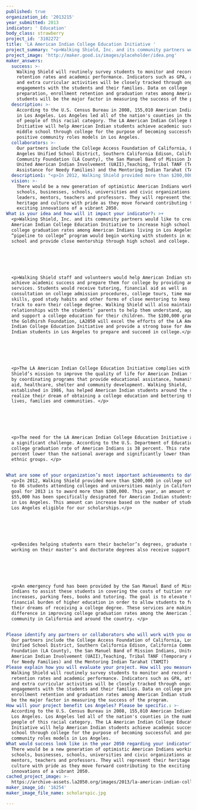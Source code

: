 ```yaml
---
published: true
organization_id: '2013215'
year_submitted: 2013
indicator: ' Education'
body_class: strawberry
project_id: '3102272'
title: 'LA American Indian College Education Initiative '
project_summary: "<p>Walking Shield, Inc. and its community partners would like to create the LA American Indian College Education Initiative to increase high school and college graduation rates among American Indians living in Los Angeles. This “pipeline to college” program would begin working with students in middle school and provide close mentorship through high school and college. </p>\r\n\r\n<p>Walking Shield staff and volunteers would help American Indian students achieve academic success and prepare them for college by providing an array of services. Students would receive tutoring, financial aid as well as consultation on college admission procedures, college tours, time management skills, good study habits and other forms of close mentoring to keep them on track to earn their college degree. Walking Shield will also maintain relationships with the students’ parents to help them understand, appreciate and support a college education for their children. The $100,000 grant from the Goldhirsh Foundation, LA2050 will excel the efforts of the LA American Indian College Education Initiative and provide a strong base for American Indian students in Los Angeles to prepare and succeed in college.</p>\r\n\r\n<p>The LA American Indian College Education Initiative complies with Walking Shield’s mission to improve the quality of life for American Indian families by coordinating programs that provide educational assistance, humanitarian aid, healthcare, shelter and community development. Walking Shield, established in 1986, has helped American Indian students around the country realize their dream of obtaining a college education and bettering their lives, families and communities. </p>\r\n\r\n<p>The need for the LA American Indian College Education Initiative addresses a significant challenge. According to the U.S. Department of Education, the college graduation rate of American Indians is 38 percent. This rate is 17 percent lower than the national average and significantly lower than other ethnic groups. </p>\r\n"
project_image: 'http://maker.good.is/images/placeholder/idea.png'
maker_answers:
  success: >-
    Walking Shield will routinely survey students to monitor and record overall
    retention rates and academic performance. Indicators such as GPA, attendance
    and extra curricular activities will be closely tracked through ongoing
    engagements with the students and their families. Data on college
    preparation, enrollment retention and graduation rates among American Indian
    students will be the major factor in measuring the success of the program. 
  description: >-
    According to the U.S. Census Bureau in 2008, 155,010 American Indians live
    in Los Angeles. Los Angeles led all of the nation's counties in the number
    of people of this racial category. The LA American Indian College Education
    Initiative will help American Indian students achieve academic success
    middle school through college for the purpose of becoming successful and
    positive community roles models in Los Angeles. 
  collaborators: >-
    Our partners include the College Access Foundation of California, Los
    Angeles Unified School District, Southern California Edison, California
    Community Foundation (LA County), the San Manuel Band of Mission Indians,
    United American Indian Involvement (UAII),Teaching, Tribal TANF (Temporary
    Assistance for Needy Families) and the Mentoring Indian Tarahat (TAMIT)
  description1: "<p>In 2012, Walking Shield provided more than $200,000 in college scholarships to 86 students attending colleges and universities mainly in California. The goal for 2013 is to award more than $300,000. This year, an amount of at least $55,000 has been specifically designated for American Indian students living in Los Angeles. This amount can increase based on the number of students in Los Angeles eligible for our scholarships.</p>\r\n\r\n<p>Besides helping students earn their bachelor’s degrees, graduate students working on their master’s and doctorate degrees also receive support. </p>\r\n\r\n<p>An emergency fund has been provided by the San Manuel Band of Mission Indians to assist these students in covering the costs of tuition rate increases, parking fees, books and tutoring. The goal is to elevate the heavy financial burden of higher education in order to allow students to fulfill their dreams of receiving a college degree. These services are making a difference in improving college graduation rates among the American Indian community in California and around the country. </p>\r\n"
  vision: >-
    There would be a new generation of optimistic American Indians working in
    schools, businesses, schools, universities and civic organizations as
    leaders, mentors, teachers and professors. They will represent their
    heritage and culture with pride as they move forward contributing to the
    exciting innovations of a vibrant 2050.
What is your idea and how will it impact your indicator?: >+
  <p>Walking Shield, Inc. and its community partners would like to create the LA
  American Indian College Education Initiative to increase high school and
  college graduation rates among American Indians living in Los Angeles. This
  “pipeline to college” program would begin working with students in middle
  school and provide close mentorship through high school and college. </p>






  <p>Walking Shield staff and volunteers would help American Indian students
  achieve academic success and prepare them for college by providing an array of
  services. Students would receive tutoring, financial aid as well as
  consultation on college admission procedures, college tours, time management
  skills, good study habits and other forms of close mentoring to keep them on
  track to earn their college degree. Walking Shield will also maintain
  relationships with the students’ parents to help them understand, appreciate
  and support a college education for their children. The $100,000 grant from
  the Goldhirsh Foundation, LA2050 will excel the efforts of the LA American
  Indian College Education Initiative and provide a strong base for American
  Indian students in Los Angeles to prepare and succeed in college.</p>






  <p>The LA American Indian College Education Initiative complies with Walking
  Shield’s mission to improve the quality of life for American Indian families
  by coordinating programs that provide educational assistance, humanitarian
  aid, healthcare, shelter and community development. Walking Shield,
  established in 1986, has helped American Indian students around the country
  realize their dream of obtaining a college education and bettering their
  lives, families and communities. </p>






  <p>The need for the LA American Indian College Education Initiative addresses
  a significant challenge. According to the U.S. Department of Education, the
  college graduation rate of American Indians is 38 percent. This rate is 17
  percent lower than the national average and significantly lower than other
  ethnic groups. </p>


What are some of your organization’s most important achievements to date?: >+
  <p>In 2012, Walking Shield provided more than $200,000 in college scholarships
  to 86 students attending colleges and universities mainly in California. The
  goal for 2013 is to award more than $300,000. This year, an amount of at least
  $55,000 has been specifically designated for American Indian students living
  in Los Angeles. This amount can increase based on the number of students in
  Los Angeles eligible for our scholarships.</p>






  <p>Besides helping students earn their bachelor’s degrees, graduate students
  working on their master’s and doctorate degrees also receive support. </p>






  <p>An emergency fund has been provided by the San Manuel Band of Mission
  Indians to assist these students in covering the costs of tuition rate
  increases, parking fees, books and tutoring. The goal is to elevate the heavy
  financial burden of higher education in order to allow students to fulfill
  their dreams of receiving a college degree. These services are making a
  difference in improving college graduation rates among the American Indian
  community in California and around the country. </p>


Please identify any partners or collaborators who will work with you on this project.: >-
  Our partners include the College Access Foundation of California, Los Angeles
  Unified School District, Southern California Edison, California Community
  Foundation (LA County), the San Manuel Band of Mission Indians, United
  American Indian Involvement (UAII),Teaching, Tribal TANF (Temporary Assistance
  for Needy Families) and the Mentoring Indian Tarahat (TAMIT)
Please explain how you will evaluate your project. How will you measure success?: >-
  Walking Shield will routinely survey students to monitor and record overall
  retention rates and academic performance. Indicators such as GPA, attendance
  and extra curricular activities will be closely tracked through ongoing
  engagements with the students and their families. Data on college preparation,
  enrollment retention and graduation rates among American Indian students will
  be the major factor in measuring the success of the program. 
How will your project benefit Los Angeles? Please be specific.: >-
  According to the U.S. Census Bureau in 2008, 155,010 American Indians live in
  Los Angeles. Los Angeles led all of the nation's counties in the number of
  people of this racial category. The LA American Indian College Education
  Initiative will help American Indian students achieve academic success middle
  school through college for the purpose of becoming successful and positive
  community roles models in Los Angeles. 
What would success look like in the year 2050 regarding your indicator?: >-
  There would be a new generation of optimistic American Indians working in
  schools, businesses, schools, universities and civic organizations as leaders,
  mentors, teachers and professors. They will represent their heritage and
  culture with pride as they move forward contributing to the exciting
  innovations of a vibrant 2050.
cached_project_image: >-
  https://archive-assets.la2050.org/images/2013/la-american-indian-college-education-initiative/maker.good.is/images/placeholder/idea.png
maker_image_id: '16254'
maker_image_file_name: scholarspic.jpg

---
```


